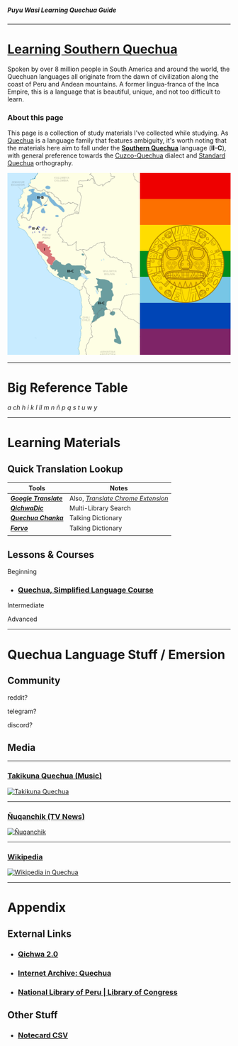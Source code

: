##### *Puyu Wasi Learning Quechua Guide*

--- 

# **<u>Learning Southern Quechua</u>**

Spoken by over 8 million people in South America and around the world, the Quechuan languages all originate from the dawn of civilization along the coast of Peru and Andean mountains. A former lingua-franca of the Inca Empire, this is a language that is beautiful, unique, and not too difficult to learn.

### About this page

This page is a collection of study materials I've collected while studying. As [Quechua](https://en.wikipedia.org/wiki/Quechuan_languages) is a language family that features ambiguity, it's worth noting that the materials here aim to fall under the [**Southern Quechua**](https://en.wikipedia.org/wiki/Southern_Quechua) language (**II-C**), with general preference towards the [Cuzco-Quechua](https://en.wikipedia.org/wiki/Cuzco_Quechua_language) dialect and [Standard Quechua](https://en.wikipedia.org/wiki/Quechua_alphabet) orthography.

<img title="" src="https://github.com/puyu-wasi/quechua-from-english/blob/main/files/puyu-wasi-quechua.png" alt="" data-align="inline">

---

# Big Reference Table

*a  ch  h  i  k  l  ll  m  n  ñ  p  q  s  t  u  w  y*

 ---

# Learning Materials

## Quick Translation Lookup

| Tools                                                                            | Notes                                                                                                                                   |
| -------------------------------------------------------------------------------- | --------------------------------------------------------------------------------------------------------------------------------------- |
| [***Google Translate***](https://translate.google.com/?sl=en&tl=qu&op=translate) | Also, [*Translate Chrome Extension*](https://chrome.google.com/webstore/detail/google-translate/aapbdbdomjkkjkaonfhkkikfgjllcleb?hl=en) |
| [***QichwaDic***](https://www.dic.qichwa.net/#/)                                 | Multi-Library Search                                                                                                                    |
| [***Quechua Chanka***](http://talkingdictionary.swarthmore.edu/quechua_chanka/)  | Talking Dictionary                                                                                                                      |
| [***Forvo***](https://forvo.com/languages/qu/)                                   | Talking Dictionary                                                                                                                      |
|                                                                                  |                                                                                                                                         |

## Lessons & Courses

Beginning

- ### [Quechua, Simplified Language Course](https://www.vanenos.com/en/others/quechua-language-introduction/quechua-language-introduction/)



Intermediate





Advanced





---

# Quechua Language Stuff / Emersion

## Community

reddit?

telegram?

discord?







## Media

---

### [Takikuna Quechua (Music)](https://www.youtube.com/watch?v=6R7zGDp_wsQ&list=PLP1RQ_FSfiQ7VdNpyAb852fLMrfCgLZaV)

[![Takikuna Quechua](https://img.youtube.com/vi/6R7zGDp_wsQ/0.jpg)](https://www.youtube.com/watch?v=6R7zGDp_wsQ&list=PLP1RQ_FSfiQ7VdNpyAb852fLMrfCgLZaV)

---

### [Ñuqanchik (TV News)](https://www.youtube.com/watch?v=YZlHpuV7Kt0&list=PLtU1EVPSjC2D6m6kxukp8LjOl_BEMC3JP)

[![Ñuqanchik](https://img.youtube.com/vi/HQx9pbs1wJY/0.jpg)](https://www.youtube.com/watch?v=YZlHpuV7Kt0&list=PLtU1EVPSjC2D6m6kxukp8LjOl_BEMC3JP)

---

### [Wikipedia](https://qu.wikipedia.org/wiki/Main_Page)

[![Wikipedia in Quechua](https://qu.wikipedia.org/static/images/project-logos/quwiki-1.5x.png)](https://qu.wikipedia.org/wiki/Main_Page) 

---

# Appendix

## External Links

- ### [Qichwa 2.0](https://qu.wikipedia.org/wiki/Main_Page)

- ### [Internet Archive: Quechua](https://archive.org/search.php?query=quechua)

- ### [National Library of Peru | Library of Congress](https://www.loc.gov/search/?all=true&fa=partof:national+library+of+peru)

## Other Stuff

- ### [Notecard CSV](https://archive.org/search.php?query=quechua)
